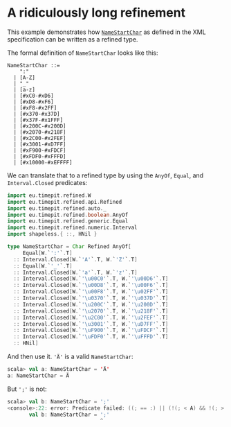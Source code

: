 # A ridiculously long refinement

This example demonstrates how [`NameStartChar`](http://www.w3.org/TR/xml11/#NT-NameStartChar)
as defined in the XML specification can be written as a refined type.

The formal definition of `NameStartChar` looks like this:
```
NameStartChar ::=
    ":"
  | [A-Z]
  | "_"
  | [a-z]
  | [#xC0-#xD6]
  | [#xD8-#xF6]
  | [#xF8-#x2FF]
  | [#x370-#x37D]
  | [#x37F-#x1FFF]
  | [#x200C-#x200D]
  | [#x2070-#x218F]
  | [#x2C00-#x2FEF]
  | [#x3001-#xD7FF]
  | [#xF900-#xFDCF]
  | [#xFDF0-#xFFFD]
  | [#x10000-#xEFFFF]
```

We can translate that to a refined type by using the `AnyOf`, `Equal`,
and `Interval.Closed` predicates:
```scala
import eu.timepit.refined.W
import eu.timepit.refined.api.Refined
import eu.timepit.refined.auto._
import eu.timepit.refined.boolean.AnyOf
import eu.timepit.refined.generic.Equal
import eu.timepit.refined.numeric.Interval
import shapeless.{ ::, HNil }

type NameStartChar = Char Refined AnyOf[
     Equal[W.`':'`.T]
  :: Interval.Closed[W.`'A'`.T, W.`'Z'`.T]
  :: Equal[W.`'_'`.T]
  :: Interval.Closed[W.`'a'`.T, W.`'z'`.T]
  :: Interval.Closed[W.`'\u00C0'`.T, W.`'\u00D6'`.T]
  :: Interval.Closed[W.`'\u00D8'`.T, W.`'\u00F6'`.T]
  :: Interval.Closed[W.`'\u00F8'`.T, W.`'\u02FF'`.T]
  :: Interval.Closed[W.`'\u0370'`.T, W.`'\u037D'`.T]
  :: Interval.Closed[W.`'\u200C'`.T, W.`'\u200D'`.T]
  :: Interval.Closed[W.`'\u2070'`.T, W.`'\u218F'`.T]
  :: Interval.Closed[W.`'\u2C00'`.T, W.`'\u2FEF'`.T]
  :: Interval.Closed[W.`'\u3001'`.T, W.`'\uD7FF'`.T]
  :: Interval.Closed[W.`'\uF900'`.T, W.`'\uFDCF'`.T]
  :: Interval.Closed[W.`'\uFDF0'`.T, W.`'\uFFFD'`.T]
  :: HNil]
```

And then use it. `'Ä'` is a valid `NameStartChar`:
```scala
scala> val a: NameStartChar = 'Ä'
a: NameStartChar = Ä
```

But `';'` is not:
```scala
scala> val b: NameStartChar = ';'
<console>:22: error: Predicate failed: ((; == :) || (!(; < A) && !(; > Z)) || (; == _) || (!(; < a) && !(; > z)) || (!(; < À) && !(; > Ö)) || (!(; < Ø) && !(; > ö)) || (!(; < ø) && !(; > ˿)) || (!(; < Ͱ) && !(; > ͽ)) || (!(; < ‌) && !(; > ‍)) || (!(; < ⁰) && !(; > ↏)) || (!(; < Ⰰ) && !(; > ⿯)) || (!(; < 、) && !(; > ퟿)) || (!(; < 豈) && !(; > ﷏)) || (!(; < ﷰ) && !(; > �)) || false).
       val b: NameStartChar = ';'
                              ^
```
